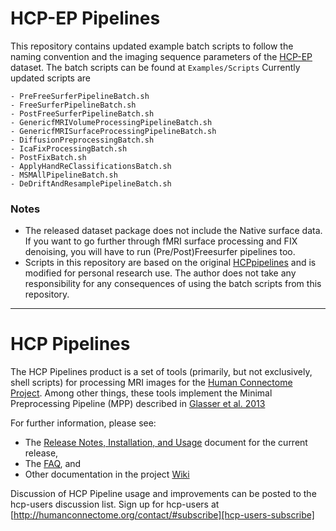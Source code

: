 # HCP-EP Pipelines
This repository contains updated example batch scripts to follow the naming convention and the imaging sequence parameters of the [HCP-EP][hcp-ep] dataset.
The batch scripts can be found at `Examples/Scripts`
Currently updated scripts are
```
- PreFreeSurferPipelineBatch.sh
- FreeSurferPipelineBatch.sh
- PostFreeSurferPipelineBatch.sh
- GenericfMRIVolumeProcessingPipelineBatch.sh
- GenericfMRISurfaceProcessingPipelineBatch.sh
- DiffusionPreprocessingBatch.sh
- IcaFixProcessingBatch.sh
- PostFixBatch.sh
- ApplyHandReClassificationsBatch.sh
- MSMAllPipelineBatch.sh
- DeDriftAndResamplePipelineBatch.sh
```

### Notes
- The released dataset package does not include the Native surface data. If you want to go further through fMRI surface processing and FIX denoising, you will have to run (Pre/Post)Freesurfer pipelines too.
- Scripts in this repository are based on the original [HCPpipelines][hcp-pipelines] and is modified for personal research use. The author does not take any responsibility for any consequences of using the batch scripts from this repository.

---

# HCP Pipelines
The HCP Pipelines product is a set of tools (primarily, but not exclusively,
shell scripts) for processing MRI images for the [Human Connectome Project][HCP].
Among other things, these tools implement the Minimal Preprocessing Pipeline
(MPP) described in [Glasser et al. 2013][GlasserEtAl]

For further information, please see:

* The [Release Notes, Installation, and Usage][release-install-use] document
  for the current release,
* The [FAQ][FAQ], and
* Other documentation in the project [Wiki][wiki]

Discussion of HCP Pipeline usage and improvements can be posted to the
hcp-users discussion list. Sign up for hcp-users at
[http://humanconnectome.org/contact/#subscribe][hcp-users-subscribe]


<!-- References -->

[HCP]: http://www.humanconnectome.org
[GlasserEtAl]: http://www.ncbi.nlm.nih.gov/pubmed/23668970
[release-install-use]: https://github.com/Washington-University/HCPpipelines/wiki/Installation-and-Usage-Instructions
[FAQ]: https://github.com/Washington-University/Pipelines/wiki/FAQ
[wiki]: https://github.com/Washington-University/Pipelines/wiki
[hcp-users-subscribe]: http://humanconnectome.org/contact/#subscribe

[hcp-pipelines]: https://github.com/Washington-University/HCPpipelines
[hcp-ep]: https://www.humanconnectome.org/study/human-connectome-project-for-early-psychosis
